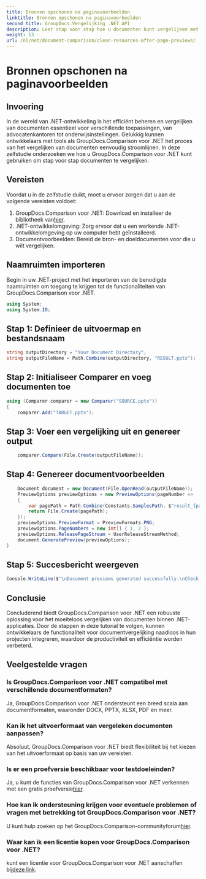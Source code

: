 ```yaml
---
title: Bronnen opschonen na paginavoorbeelden
linktitle: Bronnen opschonen na paginavoorbeelden
second_title: GroupDocs.Vergelijking .NET API
description: Leer stap voor stap hoe u documenten kunt vergelijken met GroupDocs.Comparison voor .NET. Verbeter uw .NET-applicaties met efficiënt documentbeheer.
weight: 13
url: /nl/net/document-comparison/clean-resources-after-page-previews/
---
```


# Bronnen opschonen na paginavoorbeelden

## Invoering
In de wereld van .NET-ontwikkeling is het efficiënt beheren en vergelijken van documenten essentieel voor verschillende toepassingen, van advocatenkantoren tot onderwijsinstellingen. Gelukkig kunnen ontwikkelaars met tools als GroupDocs.Comparison voor .NET het proces van het vergelijken van documenten eenvoudig stroomlijnen. In deze zelfstudie onderzoeken we hoe u GroupDocs.Comparison voor .NET kunt gebruiken om stap voor stap documenten te vergelijken.
## Vereisten
Voordat u in de zelfstudie duikt, moet u ervoor zorgen dat u aan de volgende vereisten voldoet:
1.  GroupDocs.Comparison voor .NET: Download en installeer de bibliotheek van[hier](https://releases.groupdocs.com/comparison/net/).
2. .NET-ontwikkelomgeving: Zorg ervoor dat u een werkende .NET-ontwikkelomgeving op uw computer hebt geïnstalleerd.
3. Documentvoorbeelden: Bereid de bron- en doeldocumenten voor die u wilt vergelijken.

## Naamruimten importeren
Begin in uw .NET-project met het importeren van de benodigde naamruimten om toegang te krijgen tot de functionaliteiten van GroupDocs.Comparison voor .NET.

```csharp
using System;
using System.IO;
```

## Stap 1: Definieer de uitvoermap en bestandsnaam
```csharp
string outputDirectory = "Your Document Directory";
string outputFileName = Path.Combine(outputDirectory, "RESULT.pptx");
```
## Stap 2: Initialiseer Comparer en voeg documenten toe
```csharp
using (Comparer comparer = new Comparer("SOURCE.pptx"))
{
    comparer.Add("TARGET.pptx");
```
## Stap 3: Voer een vergelijking uit en genereer output
```csharp
    comparer.Compare(File.Create(outputFileName));
```
## Stap 4: Genereer documentvoorbeelden
```csharp
    Document document = new Document(File.OpenRead(outputFileName));
    PreviewOptions previewOptions = new PreviewOptions(pageNumber =>
    {
        var pagePath = Path.Combine(Constants.SamplesPath, $"result_{pageNumber}.png");
        return File.Create(pagePath);
    });
    previewOptions.PreviewFormat = PreviewFormats.PNG;
    previewOptions.PageNumbers = new int[] { 1, 2 };
    previewOptions.ReleasePageStream = UserReleaseStreamMethod;
    document.GeneratePreview(previewOptions);
}
```
## Stap 5: Succesbericht weergeven
```csharp
Console.WriteLine($"\nDocument previews generated successfully.\nCheck output in {outputDirectory}.");
```

## Conclusie
Concluderend biedt GroupDocs.Comparison voor .NET een robuuste oplossing voor het moeiteloos vergelijken van documenten binnen .NET-applicaties. Door de stappen in deze tutorial te volgen, kunnen ontwikkelaars de functionaliteit voor documentvergelijking naadloos in hun projecten integreren, waardoor de productiviteit en efficiëntie worden verbeterd.
## Veelgestelde vragen
### Is GroupDocs.Comparison voor .NET compatibel met verschillende documentformaten?
Ja, GroupDocs.Comparison voor .NET ondersteunt een breed scala aan documentformaten, waaronder DOCX, PPTX, XLSX, PDF en meer.
### Kan ik het uitvoerformaat van vergeleken documenten aanpassen?
Absoluut, GroupDocs.Comparison voor .NET biedt flexibiliteit bij het kiezen van het uitvoerformaat op basis van uw vereisten.
### Is er een proefversie beschikbaar voor testdoeleinden?
 Ja, u kunt de functies van GroupDocs.Comparison voor .NET verkennen met een gratis proefversie[hier](https://releases.groupdocs.com/).
### Hoe kan ik ondersteuning krijgen voor eventuele problemen of vragen met betrekking tot GroupDocs.Comparison voor .NET?
 U kunt hulp zoeken op het GroupDocs.Comparison-communityforum[hier](https://forum.groupdocs.com/c/comparison/12).
### Waar kan ik een licentie kopen voor GroupDocs.Comparison voor .NET?
 kunt een licentie voor GroupDocs.Comparison voor .NET aanschaffen bij[deze link](https://purchase.groupdocs.com/buy).